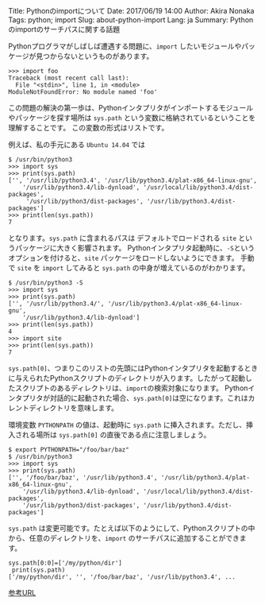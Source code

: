 Title: Pythonのimportについて
Date: 2017/06/19 14:00
Author: Akira Nonaka
Tags: python; import
Slug: about-python-import
Lang: ja
Summary: Pythonのimportのサーチパスに関する話題

Pythonプログラマがしばしば遭遇する問題に、`import` したいモジュールやパッケージが見つからないというものがあります。

```
>>> import foo
Traceback (most recent call last):
  File "<stdin>", line 1, in <module>
ModuleNotFoundError: No module named 'foo'
```
この問題の解決の第一歩は、Pythonインタプリタがインポートするモジュールやパッケージを探す場所は `sys.path` という変数に格納されているということを理解することです。
この変数の形式はリストです。

例えば、私の手元にある `Ubuntu 14.04` では
```
$ /usr/bin/python3
>>> import sys
>>> print(sys.path)
['', '/usr/lib/python3.4', '/usr/lib/python3.4/plat-x86_64-linux-gnu', 
    '/usr/lib/python3.4/lib-dynload', '/usr/local/lib/python3.4/dist-packages',
     '/usr/lib/python3/dist-packages', '/usr/lib/python3.4/dist-packages']
>>> print(len(sys.path))
7
```
となります。`sys.path` に含まれるパスは デフォルトでロードされる `site` というパッケージに大きく影響されます。
Pythonインタプリタ起動時に、`-S`というオプションを付けると、`site` パッケージをロードしないようにできます。
手動で `site` を `import` してみると `sys.path` の中身が増えているのがわかります。

```
$ /usr/bin/python3 -S
>>> import sys
>>> print(sys.path)
['', '/usr/lib/python3.4/', '/usr/lib/python3.4/plat-x86_64-linux-gnu', 
    '/usr/lib/python3.4/lib-dynload']
>>> print(len(sys.path))
4
>>> import site
>>> print(len(sys.path))
7
```

`sys.path[0]`、つまりこのリストの先頭にはPythonインタプリタを起動するときに与えられたPythonスクリプトのディレクトリが入ります。したがって起動したスクリプトのあるディレクトリは、`import`の検索対象になります。
Pythonインタプリタが対話的に起動された場合、`sys.path[0]`は空になります。これはカレントディレクトリを意味します。

環境変数 `PYTHONPATH` の値は、起動時に `sys.path` に挿入されます。ただし、挿入される場所は `sys.path[0]` の直後である点に注意しましょう。

```
$ export PYTHONPATH="/foo/bar/baz"
$ /usr/bin/python3
>>> import sys
>>> print(sys.path)
['', '/foo/bar/baz', '/usr/lib/python3.4', '/usr/lib/python3.4/plat-x86_64-linux-gnu', 
    '/usr/lib/python3.4/lib-dynload', '/usr/local/lib/python3.4/dist-packages', 
    '/usr/lib/python3/dist-packages', '/usr/lib/python3.4/dist-packages']
```

`sys.path` は変更可能です。たとえば以下のようにして、Pythonスクリプトの中から、任意のディレクトリを、`import` のサーチパスに追加することができます。

```
sys.path[0:0]=['/my/python/dir']
 print(sys.path)
['/my/python/dir', '', '/foo/bar/baz', '/usr/lib/python3.4', ...
```

[参考URL](https://docs.python.org/3/library/sys.html?highlight=sys.path#sys.path)